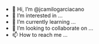 - 👋 Hi, I’m @jcamilogarciacano
- 👀 I’m interested in ...
- 🌱 I’m currently learning ...
- 💞️ I’m looking to collaborate on ...
- 📫 How to reach me ...

<!---
jcamilogarciacano/jcamilogarciacano is a ✨ special ✨ repository because its `README.md` (this file) appears on your GitHub profile.
You can click the Preview link to take a look at your changes.
--->
